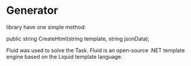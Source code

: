 # Generator

library have one simple method:

public string CreateHtml(string template, string jsonData);

Fluid was used to solve the Task.
Fluid is an open-source .NET template engine based on the Liquid template language.
